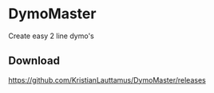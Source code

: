 # DymoMaster
Create easy 2 line dymo's

## Download
https://github.com/KristianLauttamus/DymoMaster/releases
